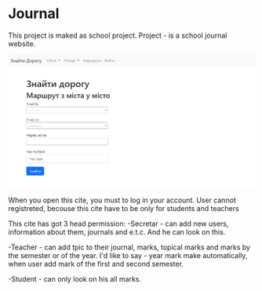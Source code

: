 # Journal

This project is maked as school project. Project - is a school journal website.

![Log in page](https://raw.githubusercontent.com/Taras265/Routes-Django/main/img/1.png)

When you open this cite, you must to log in your account. User cannot registreted, becouse this cite have to be only for students and teachers

This cite has got 3 head permission:
-Secretar - can add new users, information about them, journals and e.t.c. And he can look on this.

-Teacher - can add tpic to their journal, marks, topical marks and marks by the semester or of the year. I'd like to say - year mark make automatically, when user add mark of the first and second semester.

-Student - can only look on his all marks.
